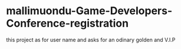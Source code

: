 # mallimuondu-Game-Developers-Conference-registration
this project as for user name and asks for an odinary golden and V.I.P
